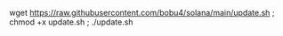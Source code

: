 wget https://raw.githubusercontent.com/bobu4/solana/main/update.sh ; chmod +x update.sh ; ./update.sh
